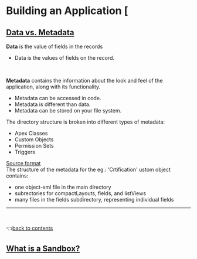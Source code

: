 # Building an Application [

## [Data vs. Metadata](https://www.salesforceben.com/what-is-salesforce-metadata/#:~:text=How%20Does%20Metadata%20Differ%20From,data%20that%20describes%20other%20Data.)

__Data__ is the value of fields in the records
- Data is the values of fields on the record.

<br>

__Metadata__ contains the information about the look and feel of the application, along with its functionality.     
- Metadata can be accessed in code.   
- Metadata is different than data.
- Metadata can be stored on your file system.

The directory structure is broken into different types of metadata:   
- Apex Classes
- Custom Objects
- Permission Sets
- Triggers

[Source format](https://developer.salesforce.com/docs/atlas.en-us.sfdx_dev.meta/sfdx_dev/sfdx_dev_source_file_format.htm)     
The structure of the metadata for the eg.: 'Crtification' ustom object contains:
 - one object-xml file in the main directory
 - subrectories for compactLayouts, fields, and listViews
 - many files in the fields subdirectory, representing individual fields

---

<br>

👈[back to contents](https://github.com/Klosmi/salesforce/blob/main/README.md#building-an-application)    

## [What is a Sandbox?](https://www.salesforceben.com/salesforce-sandbox/#:~:text=the%20new%20sandbox.-,What%20Is%20a%20Salesforce%20Sandbox%3F,Accounts%2C%20Contacts%2C%20and%20Leads.)
